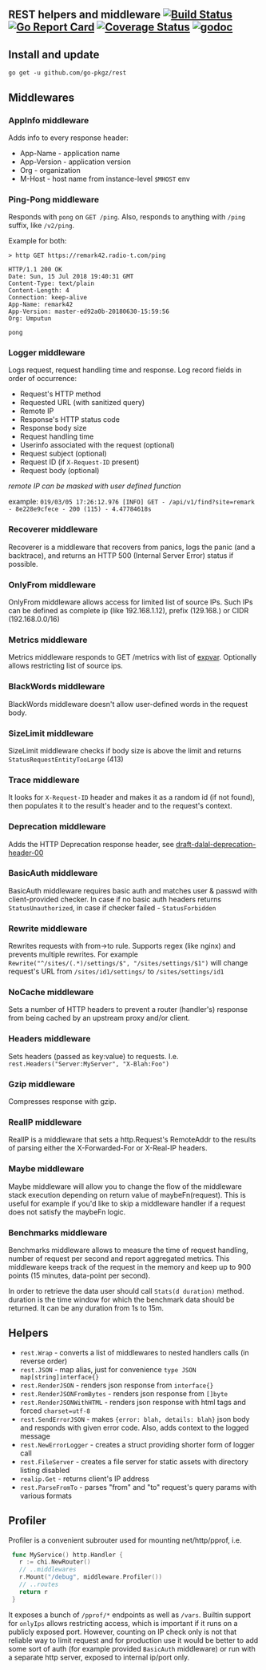 ## REST helpers and middleware [![Build Status](https://github.com/go-pkgz/rest/workflows/build/badge.svg)](https://github.com/go-pkgz/rest/actions) [![Go Report Card](https://goreportcard.com/badge/github.com/go-pkgz/rest)](https://goreportcard.com/report/github.com/go-pkgz/rest) [![Coverage Status](https://coveralls.io/repos/github/go-pkgz/rest/badge.svg?branch=master)](https://coveralls.io/github/go-pkgz/rest?branch=master) [![godoc](https://godoc.org/github.com/go-pkgz/rest?status.svg)](https://godoc.org/github.com/go-pkgz/rest)


## Install and update

`go get -u github.com/go-pkgz/rest`

## Middlewares 

### AppInfo middleware

Adds info to every response header:
- App-Name - application name
- App-Version - application version
- Org - organization
- M-Host - host name from instance-level `$MHOST` env

### Ping-Pong middleware

Responds with `pong` on `GET /ping`. Also, responds to anything with `/ping` suffix, like `/v2/ping`.

Example for both:

```
> http GET https://remark42.radio-t.com/ping

HTTP/1.1 200 OK
Date: Sun, 15 Jul 2018 19:40:31 GMT
Content-Type: text/plain
Content-Length: 4
Connection: keep-alive
App-Name: remark42
App-Version: master-ed92a0b-20180630-15:59:56
Org: Umputun

pong
```

### Logger middleware

Logs request, request handling time and response. Log record fields in order of occurrence:

- Request's HTTP method
- Requested URL (with sanitized query)
- Remote IP
- Response's HTTP status code
- Response body size
- Request handling time
- Userinfo associated with the request (optional)
- Request subject (optional)
- Request ID (if `X-Request-ID` present)
- Request body (optional)

_remote IP can be masked with user defined function_

example: `019/03/05 17:26:12.976 [INFO] GET - /api/v1/find?site=remark - 8e228e9cfece - 200 (115) - 4.47784618s`

### Recoverer middleware

Recoverer is a middleware that recovers from panics, logs the panic (and a backtrace), 
and returns an HTTP 500 (Internal Server Error) status if possible.

### OnlyFrom middleware

OnlyFrom middleware allows access for limited list of source IPs.
Such IPs can be defined as complete ip (like 192.168.1.12), prefix (129.168.) or CIDR (192.168.0.0/16)

### Metrics middleware

Metrics middleware responds to GET /metrics with list of [expvar](https://golang.org/pkg/expvar/). Optionally allows restricting list of source ips.

### BlackWords middleware

BlackWords middleware doesn't allow user-defined words in the request body.

### SizeLimit middleware

SizeLimit middleware checks if body size is above the limit and returns `StatusRequestEntityTooLarge` (413) 

### Trace middleware

It looks for `X-Request-ID` header and makes it as a random id
 (if not found), then populates it to the result's header
    and to the request's context.

### Deprecation middleware

Adds the HTTP Deprecation response header, see [draft-dalal-deprecation-header-00](https://tools.ietf.org/id/draft-dalal-deprecation-header-00.html
) 

### BasicAuth middleware

BasicAuth middleware requires basic auth and matches user & passwd with client-provided checker. In case if no basic auth headers returns
`StatusUnauthorized`, in case if checker failed - `StatusForbidden`

### Rewrite middleware

Rewrites requests with from->to rule. Supports regex (like nginx) and prevents multiple rewrites. For example `Rewrite("^/sites/(.*)/settings/$", "/sites/settings/$1")` will change request's URL from `/sites/id1/settings/` to `/sites/settings/id1`

### NoCache middleware

Sets a number of HTTP headers to prevent a router (handler's) response from being cached by an upstream proxy and/or client.

### Headers middleware

Sets headers (passed as key:value) to requests. I.e. `rest.Headers("Server:MyServer", "X-Blah:Foo")`

### Gzip middleware

Compresses response with gzip.

### RealIP middleware

RealIP is a middleware that sets a http.Request's RemoteAddr to the results of parsing either the X-Forwarded-For or X-Real-IP headers.

### Maybe middleware

Maybe middleware will allow you to change the flow of the middleware stack execution depending on return
value of maybeFn(request). This is useful for example if you'd like to skip a middleware handler if
a request does not satisfy the maybeFn logic.

### Benchmarks middleware

Benchmarks middleware allows to measure the time of request handling, number of request per second and report aggregated metrics. This middleware keeps track of the request in the memory and keep up to 900 points (15 minutes, data-point per second).

In order to retrieve the data user should call `Stats(d duration)` method. duration is the time window for which the benchmark data should be returned. It can be any duration from 1s to 15m.

## Helpers

- `rest.Wrap` - converts a list of middlewares to nested handlers calls (in reverse order)
- `rest.JSON` - map alias, just for convenience `type JSON map[string]interface{}`
- `rest.RenderJSON` -  renders json response from `interface{}`
- `rest.RenderJSONFromBytes` - renders json response from `[]byte`
- `rest.RenderJSONWithHTML` -  renders json response with html tags and forced `charset=utf-8`
- `rest.SendErrorJSON` - makes `{error: blah, details: blah}` json body and responds with given error code. Also, adds context to the logged message
- `rest.NewErrorLogger` - creates a struct providing shorter form of logger call
- `rest.FileServer` - creates a file server for static assets with directory listing disabled
- `realip.Get` - returns client's IP address
- `rest.ParseFromTo` - parses "from" and "to" request's query params with various formats

## Profiler

Profiler is a convenient subrouter used for mounting net/http/pprof, i.e.

```go
 func MyService() http.Handler {
   r := chi.NewRouter()
   // ..middlewares
   r.Mount("/debug", middleware.Profiler())
   // ..routes
   return r
 }
```

It exposes a bunch of `/pprof/*` endpoints as well as `/vars`. Builtin support for `onlyIps` allows restricting access, which is important if it runs on a publicly exposed port. However, counting on IP check only is not that reliable way to limit request and for production use it would be better to add some sort of auth (for example provided `BasicAuth` middleware) or run with a separate http server, exposed to internal ip/port only.

